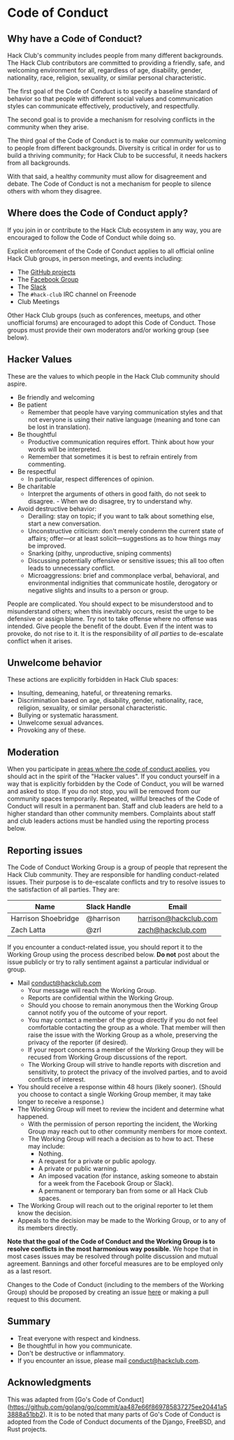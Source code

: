 # Code of Conduct

## Why have a Code of Conduct?

Hack Club's community includes people from many different backgrounds. The Hack Club contributors are committed to providing a friendly, safe, and welcoming environment for all, regardless of age, disability, gender, nationality, race, religion, sexuality, or similar personal characteristic.

The first goal of the Code of Conduct is to specify a baseline standard of behavior so that people with different social values and communication styles can communicate effectively, productively, and respectfully.

The second goal is to provide a mechanism for resolving conflicts in the community when they arise.

The third goal of the Code of Conduct is to make our community welcoming to people from different backgrounds. Diversity is critical in order for us to build a thriving community; for Hack Club to be successful, it needs hackers from all backgrounds.

With that said, a healthy community must allow for disagreement and debate. The Code of Conduct is not a mechanism for people to silence others with whom they disagree.

## Where does the Code of Conduct apply?

If you join in or contribute to the Hack Club ecosystem in any way, you are encouraged to follow the Code of Conduct while doing so.

Explicit enforcement of the Code of Conduct applies to all official online Hack Club groups, in person meetings, and events including:

- The [GitHub projects](https://github.com/hackclub/)
- The [Facebook Group](https://www.facebook.com/groups/1501083703514499/)
- The [Slack](workshops/slack/)
- The `#hack-club` IRC channel on Freenode
- Club Meetings

Other Hack Club groups (such as conferences, meetups, and other unofficial forums) are encouraged to adopt this Code of Conduct. Those groups must provide their own moderators and/or working group (see below).

## Hacker Values

These are the values to which people in the Hack Club community should aspire.

- Be friendly and welcoming
- Be patient
  - Remember that people have varying communication styles and that not everyone is using their native language (meaning and tone can be lost in translation).
- Be thoughtful
  - Productive communication requires effort. Think about how your words will be interpreted.
  - Remember that sometimes it is best to refrain entirely from commenting.
- Be respectful
  - In particular, respect differences of opinion.
- Be charitable
  - Interpret the arguments of others in good faith, do not seek to disagree. - When we do disagree, try to understand why.
- Avoid destructive behavior:
  - Derailing: stay on topic; if you want to talk about something else, start a new conversation.
  - Unconstructive criticism: don't merely condemn the current state of affairs; offer—or at least solicit—suggestions as to how things may be improved.
  - Snarking (pithy, unproductive, sniping comments)
  - Discussing potentially offensive or sensitive issues; this all too often leads to unnecessary conflict.
  - Microaggressions: brief and commonplace verbal, behavioral, and environmental indignities that communicate hostile, derogatory or negative slights and insults to a person or group.

People are complicated. You should expect to be misunderstood and to misunderstand others; when this inevitably occurs, resist the urge to be defensive or assign blame. Try not to take offense where no offense was intended. Give people the benefit of the doubt. Even if the intent was to provoke, do not rise to it. It is the responsibility of _all parties_ to de-escalate conflict when it arises.

## Unwelcome behavior

These actions are explicitly forbidden in Hack Club spaces:

- Insulting, demeaning, hateful, or threatening remarks.
- Discrimination based on age, disability, gender, nationality, race, religion, sexuality, or similar personal characteristic.
- Bullying or systematic harassment.
- Unwelcome sexual advances.
- Provoking any of these.

## Moderation

When you participate in [areas where the code of conduct applies](#where-does-the-code-of-conduct-apply), you should act in the spirit of the "Hacker values". If you conduct yourself in a way that is explicitly forbidden by the Code of Conduct, you will be warned and asked to stop. If you do not stop, you will be removed from our community spaces temporarily. Repeated, willful breaches of the Code of Conduct will result in a permanent ban. Staff and club leaders are held to a higher standard than other community members. Complaints about staff and club leaders actions must be handled using the reporting process below.

## Reporting issues

The Code of Conduct Working Group is a group of people that represent the Hack Club community. They are responsible for handling conduct-related issues. Their purpose is to de-escalate conflicts and try to resolve issues to the satisfaction of all parties. They are:

| Name                | Slack Handle | Email                 |
| ------------------- | ------------ | --------------------- |
| Harrison Shoebridge | @harrison    | harrison@hackclub.com |
| Zach Latta          | @zrl         | zach@hackclub.com     |

If you encounter a conduct-related issue, you should report it to the Working Group using the process described below. **Do not** post about the issue publicly or try to rally sentiment against a particular individual or group.

- Mail conduct@hackclub.com
  - Your message will reach the Working Group.
  - Reports are confidential within the Working Group.
  - Should you choose to remain anonymous then the Working Group cannot notify you of the outcome of your report.
  - You may contact a member of the group directly if you do not feel comfortable contacting the group as a whole. That member will then raise the issue with the Working Group as a whole, preserving the privacy of the reporter (if desired).
  - If your report concerns a member of the Working Group they will be recused from Working Group discussions of the report.
  - The Working Group will strive to handle reports with discretion and sensitivity, to protect the privacy of the involved parties, and to avoid conflicts of interest.
- You should receive a response within 48 hours (likely sooner). (Should you choose to contact a single Working Group member, it may take longer to receive a response.)
- The Working Group will meet to review the incident and determine what happened.
  - With the permission of person reporting the incident, the Working Group may reach out to other community members for more context.
  - The Working Group will reach a decision as to how to act. These may include:
    - Nothing.
    - A request for a private or public apology.
    - A private or public warning.
    - An imposed vacation (for instance, asking someone to abstain for a week
      from the Facebook Group or Slack).
    - A permanent or temporary ban from some or all Hack Club spaces.
- The Working Group will reach out to the original reporter to let them know the decision.
- Appeals to the decision may be made to the Working Group, or to any of its members directly.

**Note that the goal of the Code of Conduct and the Working Group is to resolve conflicts in the most harmonious way possible.** We hope that in most cases issues may be resolved through polite discussion and mutual agreement. Bannings and other forceful measures are to be employed only as a last resort.

Changes to the Code of Conduct (including to the members of the Working Group) should be proposed by creating an issue [here](https://github.com/hackclub/hackclub/issues/new) or making a pull request to this document.

## Summary

- Treat everyone with respect and kindness.
- Be thoughtful in how you communicate.
- Don't be destructive or inflammatory.
- If you encounter an issue, please mail conduct@hackclub.com.

## Acknowledgments

This was adapted from [Go's Code of Conduct] (https://github.com/golang/go/commit/aa487e66f869785837275ee20441a53888a51bb2). It is to be noted that many parts of Go's Code of Conduct is adopted from the Code of Conduct documents of the Django, FreeBSD, and Rust projects.
